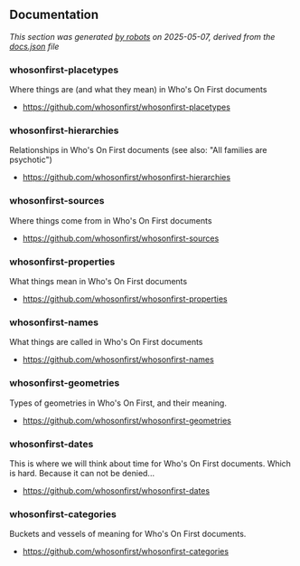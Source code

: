## Documentation

_This section was generated [by robots](bin/mk-docs.py) on 2025-05-07, derived from the [docs.json](docs.json) file_

### whosonfirst-placetypes

Where things are (and what they mean) in Who's On First documents

* https://github.com/whosonfirst/whosonfirst-placetypes

### whosonfirst-hierarchies

Relationships in Who's On First documents (see also: "All families are psychotic")

* https://github.com/whosonfirst/whosonfirst-hierarchies

### whosonfirst-sources

Where things come from in Who's On First documents

* https://github.com/whosonfirst/whosonfirst-sources

### whosonfirst-properties

What things mean in Who's On First documents

* https://github.com/whosonfirst/whosonfirst-properties

### whosonfirst-names

What things are called in Who's On First documents

* https://github.com/whosonfirst/whosonfirst-names

### whosonfirst-geometries

Types of geometries in Who's On First, and their meaning.

* https://github.com/whosonfirst/whosonfirst-geometries

### whosonfirst-dates

This is where we will think about time for Who's On First documents. Which is hard. Because it can not be denied...

* https://github.com/whosonfirst/whosonfirst-dates

### whosonfirst-categories

Buckets and vessels of meaning for Who's On First documents.

* https://github.com/whosonfirst/whosonfirst-categories

